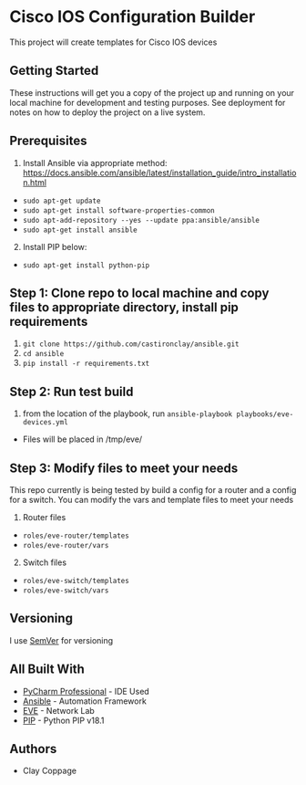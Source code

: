 # Cisco IOS Configuration Builder
This project will create templates for Cisco IOS devices

## Getting Started
These instructions will get you a copy of the project up and running on your local machine for development and testing purposes. See deployment for notes on how to deploy the project on a live system.

## Prerequisites
1. Install Ansible via appropriate method:
https://docs.ansible.com/ansible/latest/installation_guide/intro_installation.html

- ```sudo apt-get update```
- ```sudo apt-get install software-properties-common```
- ```sudo apt-add-repository --yes --update ppa:ansible/ansible```
- ```sudo apt-get install ansible```

2. Install PIP below:
- ```sudo apt-get install python-pip```

## Step 1: Clone repo to local machine and copy files to appropriate directory, install pip requirements
1. `git clone https://github.com/castironclay/ansible.git`
2. `cd ansible`
4. `pip install -r requirements.txt`

## Step 2: Run test build

1. from the location of the playbook, run `ansible-playbook playbooks/eve-devices.yml`
- Files will be placed in /tmp/eve/

## Step 3: Modify files to meet your needs
This repo currently is being tested by build a config for a router and a config for a switch. You can modify the vars and template files to meet your needs
1. Router files
- `roles/eve-router/templates`
- `roles/eve-router/vars`
2. Switch files
- `roles/eve-switch/templates`
- `roles/eve-switch/vars`

## Versioning

I use [SemVer](http://semver.org/) for versioning

## All Built With

* [PyCharm Professional](https://www.jetbrains.com/pycharm/) - IDE Used
* [Ansible](https://www.ansible.com/) - Automation Framework
* [EVE](http://www.eve-ng.net/) - Network Lab
* [PIP](https://pypi.org/project/pip/) - Python PIP v18.1

## Authors

- Clay Coppage
